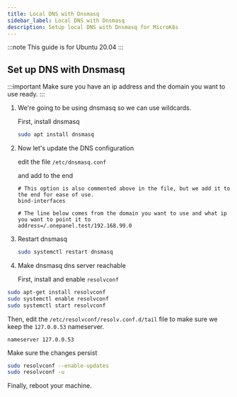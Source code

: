 ```yaml
---
title: Local DNS with Dnsmasq
sidebar_label: Local DNS with Dnsmasq
description: Setup local DNS with Dnsmasq for MicroK8s
---
```


:::note
This guide is for Ubuntu 20.04
:::

## Set up DNS with Dnsmasq

:::important
Make sure you have an ip address and the domain you want to use ready.
:::


1. We're going to be using dnsmasq so we can use wildcards.

   First, install dnsmasq

    ```bash
    sudo apt install dnsmasq
    ```

2. Now let's update the DNS configuration

   edit the file `/etc/dnsmasq.conf`

   and add to the end

    ```text
    # This option is also commented above in the file, but we add it to the end for ease of use.
    bind-interfaces
    
    # The line below comes from the domain you want to use and what ip you want to point it to
    address=/.onepanel.test/192.168.99.0
    ```

3. Restart dnsmasq

    ```bash
    sudo systemctl restart dnsmasq
    ```

4. Make dnsmasq dns server reachable

   First, install and enable `resolvconf`

  ```bash
  sudo apt-get install resolvconf
  sudo systemctl enable resolvconf
  sudo systemctl start resolvconf
  ```

Then, edit the `/etc/resolvconf/resolv.conf.d/tail` file to make sure we keep the `127.0.0.53` nameserver.

  ```text
  nameserver 127.0.0.53
  ```

Make sure the changes persist

  ```bash
  sudo resolvconf --enable-updates
  sudo resolvconf -u	
  ```

Finally, reboot your machine.
